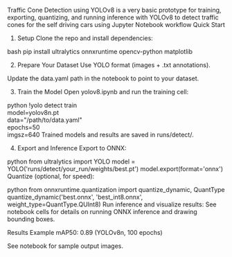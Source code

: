 Traffic Cone Detection using YOLOv8 is 
a very basic prototype for training, exporting, quantizing, and running inference with YOLOv8 to detect traffic cones for the self driving cars using Jupyter Notebook workflow 
Quick Start
1. Setup
Clone the repo and install dependencies:

bash
pip install ultralytics onnxruntime opencv-python matplotlib

2. Prepare Your Dataset
Use YOLO format (images + .txt annotations).

Update the data.yaml path in the notebook to point to your dataset.

3. Train the Model
Open yolov8.ipynb and run the training cell:

python
!yolo detect train \
  model=yolov8n.pt \
  data="/path/to/data.yaml" \
  epochs=50 \
  imgsz=640
Trained models and results are saved in runs/detect/.

4. Export and Inference
Export to ONNX:

python
from ultralytics import YOLO
model = YOLO('runs/detect/your_run/weights/best.pt')
model.export(format='onnx')
Quantize (optional, for speed):

python
from onnxruntime.quantization import quantize_dynamic, QuantType
quantize_dynamic('best.onnx', 'best_int8.onnx', weight_type=QuantType.QUInt8)
Run inference and visualize results:
See notebook cells for details on running ONNX inference and drawing bounding boxes.

Results
Example mAP50: 0.89 (YOLOv8n, 100 epochs)

See notebook for sample output images.
